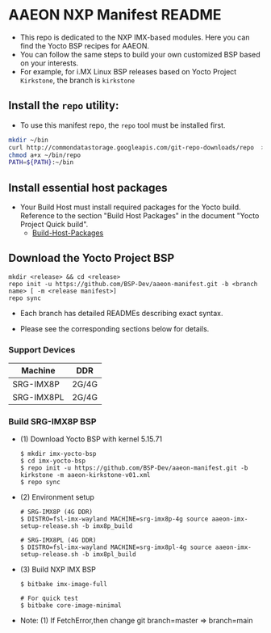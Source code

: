 # AAEON NXP Manifest README
- This repo is dedicated to the NXP IMX-based modules. Here you can find the Yocto BSP recipes for AAEON.
- You can follow the same steps to build your own customized BSP based on your interests.
- For example, for i.MX Linux BSP releases based on Yocto Project `Kirkstone`, the branch is `kirkstone`
## Install the `repo` utility:
- To use this manifest repo, the `repo` tool must be installed first.
```bash
mkdir ~/bin
curl http://commondatastorage.googleapis.com/git-repo-downloads/repo  > ~/bin/repo
chmod a+x ~/bin/repo
PATH=${PATH}:~/bin
```
## Install essential host packages
- Your Build Host must install required packages for the Yocto build. Reference to the section "Build Host Packages" in the document "Yocto Project Quick build".
    - [Build-Host-Packages](https://docs.yoctoproject.org/5.0.3/brief-yoctoprojectqs/index.html#build-host-packages)

## Download the Yocto Project BSP
```plaintext
mkdir <release> && cd <release>
repo init -u https://github.com/BSP-Dev/aaeon-manifest.git -b <branch name> [ -m <release manifest>]
repo sync
```
- Each branch has detailed READMEs describing exact syntax.

- Please see the corresponding sections below for details.

### Support Devices

| Machine  | DDR  |
| -------- | ---- |
| SRG-IMX8P| 2G/4G|
|SRG-IMX8PL| 2G/4G|

### Build SRG-IMX8P BSP
- (1)	Download Yocto BSP with kernel 5.15.71
    ```bash!
    $ mkdir imx-yocto-bsp
    $ cd imx-yocto-bsp
    $ repo init -u https://github.com/BSP-Dev/aaeon-manifest.git -b kirkstone -m aaeon-kirkstone-v01.xml
    $ repo sync
    ```
- (2)	Environment setup
    ```bash!
    # SRG-IMX8P (4G DDR)
    $ DISTRO=fsl-imx-wayland MACHINE=srg-imx8p-4g source aaeon-imx-setup-release.sh -b imx8p_build
    
    # SRG-IMX8PL (4G DDR)
    $ DISTRO=fsl-imx-wayland MACHINE=srg-imx8pl-4g source aaeon-imx-setup-release.sh -b imx8pl_build
    ```
    
- (3)	Build NXP IMX BSP
    ```bash!
    $ bitbake imx-image-full

    # For quick test
    $ bitbake core-image-minimal
    ```
- Note: (1)	If FetchError,then change git branch=master => branch=main